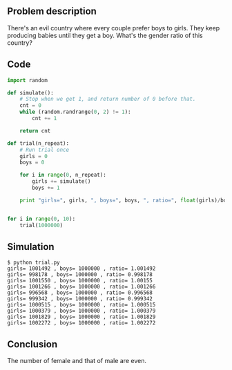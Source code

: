 ## Problem description

There's an evil country where every couple prefer boys to girls. 
They keep producing babies until they get a boy. 
What's the gender ratio of this country?

## Code
```python
import random

def simulate():
    # Stop when we get 1, and return number of 0 before that.
    cnt = 0
    while (random.randrange(0, 2) != 1):
        cnt += 1

    return cnt

def trial(n_repeat):
    # Run trial once
    girls = 0
    boys = 0

    for i in range(0, n_repeat):
        girls += simulate()
        boys += 1

    print "girls=", girls, ", boys=", boys, ", ratio=", float(girls)/boys


for i in range(0, 10):
    trial(1000000)
```

## Simulation
```
$ python trial.py
girls= 1001492 , boys= 1000000 , ratio= 1.001492
girls= 998178 , boys= 1000000 , ratio= 0.998178
girls= 1001550 , boys= 1000000 , ratio= 1.00155
girls= 1001266 , boys= 1000000 , ratio= 1.001266
girls= 996568 , boys= 1000000 , ratio= 0.996568
girls= 999342 , boys= 1000000 , ratio= 0.999342
girls= 1000515 , boys= 1000000 , ratio= 1.000515
girls= 1000379 , boys= 1000000 , ratio= 1.000379
girls= 1001829 , boys= 1000000 , ratio= 1.001829
girls= 1002272 , boys= 1000000 , ratio= 1.002272

```

## Conclusion

The number of female and that of male are even. 
